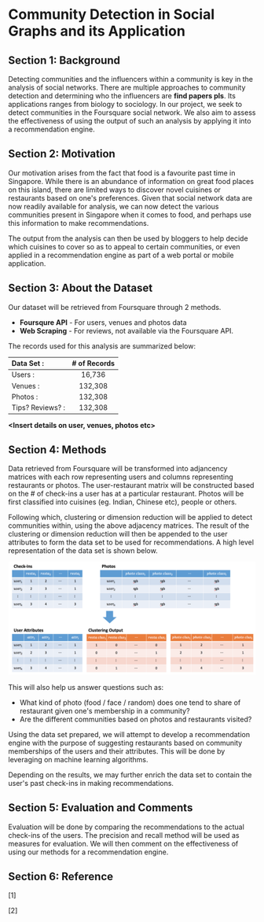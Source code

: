 # Community Detection in Social Graphs and its Application 

## Section 1: Background

Detecting communities and the influencers within a community is key in the analysis of social networks. There are multiple approaches to community detection and determining who the influencers are **find papers pls**. Its applications ranges from biology to sociology. In our project, we seek to detect communities in the Foursquare social network. We also aim to assess the effectiveness of using the output of such an analysis by applying it into a recommendation engine. 

## Section 2: Motivation

Our motivation arises from the fact that food is a favourite past time in Singapore. While there is an abundance of information on great food places on this island, there are limited ways to discover novel cuisines or restaurants based on one's preferences. Given that social network data are now readily available for analysis, we can now detect the various communities present in Singapore when it comes to food, and perhaps use this information to make recommendations.
 
The output from the analysis can then be used by bloggers to help decide which cuisines to cover so as to appeal to certain communities, or even applied in a recommendation engine as part of a web portal or mobile application.  

## Section 3: About the Dataset

Our dataset will be retrieved from Foursquare through 2 methods. 

* **Foursqure API** - For users, venues and photos data
* **Web Scraping** - For reviews, not available via the Foursquare API. 

The records used for this analysis are summarized below:

| Data Set :                | # of Records|
| :-------------|:-------------:|
| Users : | 16,736|
| Venues : |132,308  |
| Photos : |132,308  |
| Tips? Reviews? : |132,308  |

**<Insert details on user, venues, photos etc>**

## Section 4: Methods 

Data retrieved from Foursquare will be transformed into adjancency matrices with each row representing users and columns representing restaurants or photos. The user-restaurant matrix will be constructed based on the # of check-ins a user has at a particular restaurant. Photos will be first classified into cuisines (eg. Indian, Chinese etc), people or others.
   
Following which, clustering or dimension reduction will be applied to detect communities within, using the above adjacency matrices. The result of the clustering or dimension reduction will then be appended to the user attributes to form the data set to be used for recommendations. A high level representation of the data set is shown below. 

![dataset](img_proposal/proposal_clus.png)

This will also help us answer questions such as:
* What kind of photo (food / face / random) does one tend to share of restaurant given one's membership in a community?
* Are the different communities based on photos and restaurants visited?

Using the data set prepared, we will attempt to develop a recommendation engine with the purpose of suggesting restaurants based on community memberships of the users and their attributes. This will be done by leveraging on machine learning algorithms. 
 
Depending on the results, we may further enrich the data set to contain the user's past check-ins in making recommendations. 

## Section 5: Evaluation and Comments

Evaluation will be done by comparing the recommendations to the actual check-ins of the users. The precision and recall method will be used as measures for evaluation. We will then comment on the effectiveness of using our methods for a recommendation engine. 

## Section 6: Reference
[1] 

[2]

